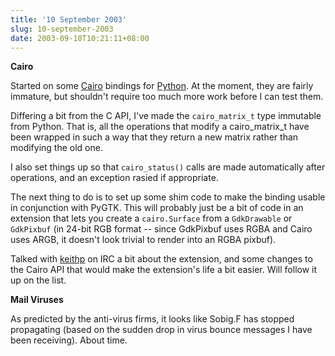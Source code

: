 ```yaml
---
title: '10 September 2003'
slug: 10-september-2003
date: 2003-09-10T10:21:11+08:00
---
```


**Cairo**

Started on some [Cairo](http://www.cairographics.org/) bindings for
[Python](http://www.python.org/). At the moment, they are fairly
immature, but shouldn\'t require too much more work before I can test
them.

Differing a bit from the C API, I\'ve made the `cairo_matrix_t` type
immutable from Python. That is, all the operations that modify a
cairo\_matrix\_t have been wrapped in such a way that they return a new
matrix rather than modifying the old one.

I also set things up so that `cairo_status()` calls are made
automatically after operations, and an exception rasied if appropriate.

The next thing to do is to set up some shim code to make the binding
usable in conjunction with PyGTK. This will probably just be a bit of
code in an extension that lets you create a `cairo.Surface` from a
`GdkDrawable` or `GdkPixbuf` (in 24-bit RGB format \-- since GdkPixbuf
uses RGBA and Cairo uses ARGB, it doesn\'t look trivial to render into
an RGBA pixbuf).

Talked with [keithp](http://www.keithp.com/) on IRC a bit about the
extension, and some changes to the Cairo API that would make the
extension\'s life a bit easier. Will follow it up on the list.

**Mail Viruses**

As predicted by the anti-virus firms, it looks like Sobig.F has stopped
propagating (based on the sudden drop in virus bounce messages I have
been receiving). About time.
